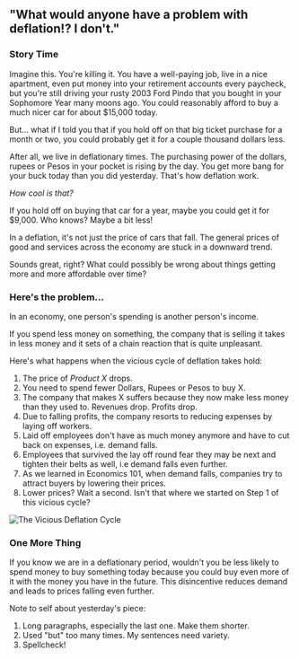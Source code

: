 ## "What would anyone have a problem with deflation!? I don't."


### Story Time
Imagine this. You're killing it. You have a well-paying job, live in a nice apartment, even put money into your retirement accounts every paycheck, but you're still driving your rusty 2003 Ford Pindo that you bought in your Sophomore Year many moons ago. You could reasonably afford to buy a much nicer car for about $15,000 today.

But... what if I told you that if you hold off on that big ticket purchase for a month or two, you could probably get it for a couple thousand dollars less. 

After all, we live in deflationary times. The purchasing power of the dollars, rupees or Pesos in your pocket is rising by the day. You get more bang for your buck today than you did yesterday. That's how deflation work.

*How cool is that?*

If you hold off on buying that car for a year, maybe you could get it for $9,000. Who knows? Maybe a bit less!

In a deflation, it's not just the price of cars that fall. The general prices of good and services across the economy are stuck in a downward trend.

Sounds great, right? What could possibly be wrong about things getting more and more affordable over time?


### Here's the problem...

In an economy, one person's spending is another person's income.

If you spend less money on something, the company that is selling it takes in less money and it sets of a chain reaction that is quite unpleasant.

Here's what happens when the vicious cycle of deflation takes hold:

1. The price of *Product X* drops. 
2. You need to spend fewer Dollars, Rupees or Pesos to buy X.
3. The company that makes X suffers because they now make less money than they used to. Revenues drop. Profits drop.
4. Due to falling profits, the company resorts to reducing expenses by laying off workers.
5. Laid off employees don't have as much money anymore and have to cut back on expenses, i.e. demand falls.
6. Employees that survived the lay off round fear they may be next and tighten their belts as well, i.e demand falls even further.
7. As we learned in Economics 101, when demand falls, companies try to attract buyers by lowering their prices.
8. Lower prices? Wait a second. Isn't that where we started on Step 1 of this vicious cycle?

![The Vicious Deflation Cycle](https://i.imgur.com/322UM1t.gif)

### One More Thing
If you know we are in a deflationary period, wouldn't you be less likely to spend money to buy something today because you could buy even more of it with the money you have in the future. This disincentive reduces demand and leads to prices falling even further.


Note to self about yesterday's piece:
1. Long paragraphs, especially the last one. Make them shorter.
2. Used "but" too many times. My sentences need variety. 
3. Spellcheck! 
